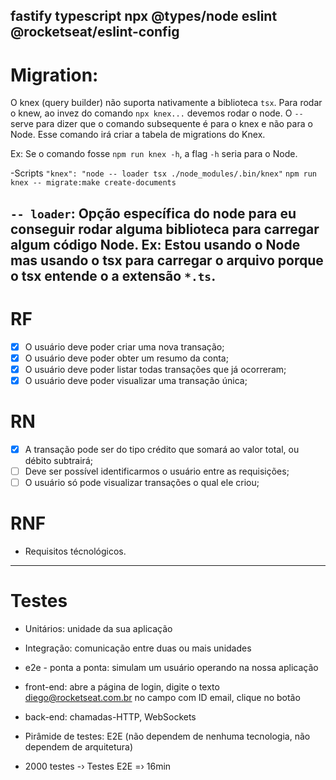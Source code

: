 fastify
typescript
npx
@types/node
eslint
@rocketseat/eslint-config
--------------------------------------
# Migration:
O knex (query builder) não suporta nativamente a biblioteca `tsx`.
Para rodar o knew, ao invez do comando `npx knex...` devemos rodar
o node. O `--` serve para dizer que o comando subsequente é para 
o knex e não para o Node. Esse comando irá criar a tabela de 
migrations do Knex.

Ex: Se o comando fosse `npm run knex -h`, a flag `-h` seria para o Node.

-Scripts
`"knex": "node -- loader tsx ./node_modules/.bin/knex"`
`npm run knex -- migrate:make create-documents`

`-- loader`: Opção específica do node para eu conseguir rodar alguma biblioteca
para carregar algum código Node. Ex: Estou usando o Node mas usando o tsx para
carregar o arquivo porque o tsx entende o a extensão `*.ts`.
--------------------------------------
# RF

- [x] O usuário deve poder criar uma nova transação;
- [x] O usuário deve poder obter um resumo da conta;
- [x] O usuário deve poder listar todas transações que já ocorreram;
- [x] O usuário deve poder visualizar uma transação única;

# RN

- [x] A transação pode ser do tipo crédito que somará ao valor total, ou débito subtrairá;
- [ ] Deve ser possível identificarmos o usuário entre as requisições;
- [ ] O usuário só pode visualizar transações o qual ele criou;

# RNF
- Requisitos técnológicos.
--------------------------------------
# Testes

- Unitários: unidade da sua aplicação
- Integração: comunicação entre duas ou mais unidades
- e2e - ponta a ponta: simulam um usuário operando na nossa aplicação

- front-end: abre a página de login, digite o texto diego@rocketseat.com.br no campo com ID email, clique no botão
- back-end: chamadas-HTTP, WebSockets

- Pirâmide de testes: E2E (não dependem de nenhuma tecnologia, não dependem de arquitetura)
- 2000 testes -› Testes E2E =› 16min